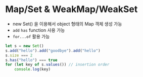 # Map/Set & WeakMap/WeakSet

* new Set\(\) 을 이용해서 object 형태의 Map 객체 생성 가능
* `add` `has` function 사용 가능
* `for...of` 활용 가능

```javascript
let s = new Set()
s.add("hello").add("goodbye").add("hello")
s.size === 2
s.has("hello") === true
for (let key of s.values()) // insertion order
    console.log(key)
```

